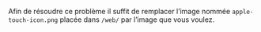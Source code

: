 Afin de résoudre ce problème il suffit de remplacer l’image nommée `apple-touch-icon.png` placée dans `/web/` par l’image que vous voulez.